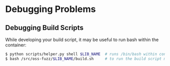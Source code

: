 # Debugging Problems

## Debugging Build Scripts

While developing your build script, it may be useful to run bash within the
container:

```bash
$ python scripts/helper.py shell $LIB_NAME  # runs /bin/bash within container
$ bash /src/oss-fuzz/$LIB_NAME/build.sh     # to run the build script manually
```

